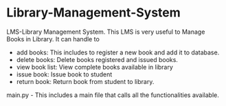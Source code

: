 # Library-Management-System
LMS-Library Management System.
This LMS is very useful to Manage Books in Library. It can handle to 
- add books: This includes to register a new book and add it to database.
- delete books: Delete books registered and issued books.
- view book list: View complete books available in library
- issue book: Issue book to student 
- return book: Return book from student to library.

main.py - This includes a main file that calls all the functionalities available.
